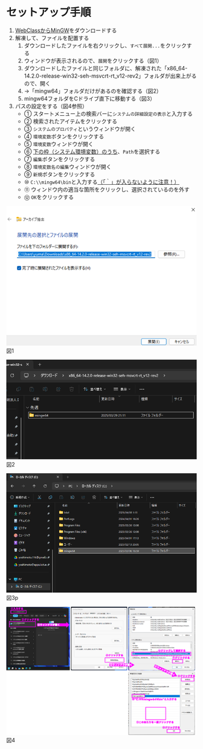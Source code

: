 # セットアップ手順
1. [WebClassからMinGW](https://webclass.edu.kct.ac.jp/webclass/download.php/x86_64-14.2.0-release-win32-seh-msvcrt-rt_v12-rev2.7z?file=223c91bc5e25d2582492c6da3b7d2878&target_type=attach&time=1743743362&group_id=w2025-0176&contents_id=7d7f6fe7cbbd963fe97aaf00fe31c36f&uid=44839ab566ada62e20ea0e36367db25d&username=yoshimoto&realname=K_%E5%90%89%E5%85%83+%E8%A3%95%E7%9C%9F&acs_=6a7671e8&file_name=x86_64-14.2.0-release-win32-seh-msvcrt-rt_v12-rev2.7z)をダウンロードする
2. 解凍して、ファイルを配置する
	1. ダウンロードしたファイルを右クリックし、`すべて展開...`をクリックする
	2. ウィンドウが表示されるので、`展開`をクリックする（図1）
	3. ダウンロードしたファイルと同じフォルダに、解凍された「x86_64-14.2.0-release-win32-seh-msvcrt-rt_v12-rev2」フォルダが出来上がるので、開く
	4. →「mingw64」フォルダだけがあるのを確認する（図2）
	5. mingw64フォルダをCドライブ直下に移動する（図3）
3. パスの設定をする（図4参照）
	- ①  スタートメニュー上の検索バーに`システムの詳細設定の表示`と入力する
	- ② 検索されたアイテムをクリックする
	- ③ `システムのプロパティ`というウィンドウが開く
	- ④ `環境変数`ボタンをクリックする
	- ⑤ `環境変数`ウィンドウが開く
	- ⑥ <ins>下の枠（システム環境変数）のうち</ins>、`Path`を選択する
	- ⑦ `編集`ボタンをクリックする
	- ⑧ `環境変数名の編集`ウィンドウが開く
	- ⑨ `新規`ボタンをクリックする
	- ⑩ `C:\\mingw64\bin`と入力する<ins>（「｀」が入らないように注意！）</ins>
	- ⑪ ウィンドウ内の適当な箇所をクリックし、選択されているのを外す
	- ⑫ `OK`をクリックする

![](materials/Pastedimage20250404141254.png)
図1

![](materials/Pastedimage20250404141812.png)
図2

![](materials/Pastedimage20250404141911.png)
図3p

![](materials/Pastedimage20250404142925.png)
図4